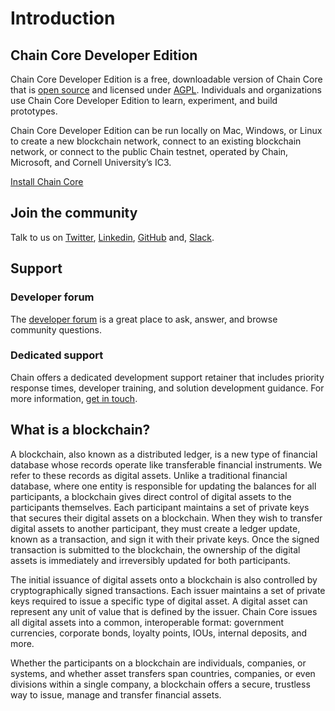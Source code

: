 # Introduction

## Chain Core Developer Edition
Chain Core Developer Edition is a free, downloadable version of Chain Core that is [open source](https://github.com/chain/chain) and licensed under [AGPL](https://github.com/chain/chain/blob/main/LICENSE). Individuals and organizations use Chain Core Developer Edition to learn, experiment, and build prototypes.

Chain Core Developer Edition can be run locally on Mac, Windows, or Linux to create a new blockchain network, connect to an existing blockchain network, or connect to the public Chain testnet, operated by Chain, Microsoft, and Cornell University’s IC3.

<a href="../get-started/install" class="downloadBtn btn success" target="\_blank">Install Chain Core</a>


## Join the community
Talk to us on [Twitter](https://twitter.com/chain), [Linkedin](https://www.linkedin.com/company/chain-inc-), [GitHub](https://github.com/chain) and, [Slack](https://chain-community.slack.com).

##  Support
### Developer forum
The [developer forum](https://support.chain.com) is a great place to ask, answer, and browse community questions.

### Dedicated support
Chain offers a dedicated development support retainer that includes priority response times, developer training, and solution development guidance. For more information, [get in touch](#).

## What is a blockchain?
A blockchain, also known as a distributed ledger, is a new type of financial database whose records operate like transferable financial instruments. We refer to these records as digital assets. Unlike a traditional financial database, where one entity is responsible for updating the balances for all participants, a blockchain gives direct control of digital assets to the participants themselves. Each participant maintains a set of private keys that secures their digital assets on a blockchain. When they wish to transfer digital assets to another participant, they must create a ledger update, known as a transaction, and sign it with their private keys. Once the signed transaction is submitted to the blockchain, the ownership of the digital assets is immediately and irreversibly updated for both participants.

The initial issuance of digital assets onto a blockchain is also controlled by cryptographically signed transactions. Each issuer maintains a set of private keys required to issue a specific type of digital asset. A digital asset can represent any unit of value that is defined by the issuer. Chain Core issues all digital assets into a common, interoperable format: government currencies, corporate bonds, loyalty points, IOUs, internal deposits, and more.

Whether the participants on a blockchain are individuals, companies, or systems, and whether asset transfers span countries, companies, or even divisions within a single company, a blockchain offers a secure, trustless way to issue, manage and transfer financial assets.
